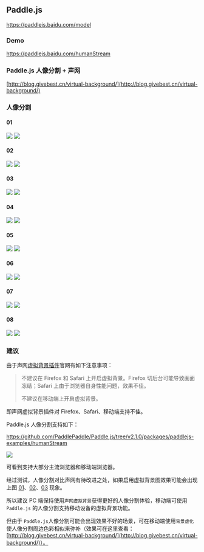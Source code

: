 ## Paddle.js

https://paddlejs.baidu.com/model

### Demo

https://paddlejs.baidu.com/humanStream

### Paddle.js 人像分割 + 声网

[http://blog.givebest.cn/virtual-background/](http://blog.givebest.cn/virtual-background/)

###  人像分割

#### 01

![](images/compare/001-original.jpg)
![](images/compare/001.jpg)

#### 02

![](images/compare/002-original.jpeg)
![](images/compare/002.jpeg)

#### 03

![](images/compare/003-original.jpeg)
![](images/compare/003.jpeg)

#### 04

![](images/compare/004-original.webp)
![](images/compare/004.png)


#### 05

![](images/compare/005-original.jpg)
![](images/compare/005.png)

#### 06

![](images/compare/006-original.jpg)
![](images/compare/006.png)

#### 07

![](images/compare/007-original.jpg)
![](images/compare/007.png)

#### 08

![](images/compare/008-original.jpg)
![](images/compare/008.png)



### 建议

由于声网[虚拟背景插件](https://docs.agora.io/cn/live-streaming-premium-legacy/virtual_background_web_ng?platform=Web)官网有如下注意事项：

>不建议在 Firefox 和 Safari 上开启虚拟背景。Firefox 切后台可能导致画面冻结；Safari 上由于浏览器自身性能问题，效果不佳。
>
>不建议在移动端上开启虚拟背景。

即声网虚拟背景插件对 Firefox、Safari、移动端支持不佳。



Paddle.js 人像分割支持如下：

https://github.com/PaddlePaddle/Paddle.js/tree/v2.1.0/packages/paddlejs-examples/humanStream

![](images/caniuse.png)

可看到支持大部分主流浏览器和移动端浏览器。



经过测试，人像分割对比声网有待改进之处，如果启用虚拟背景图效果可能会出现上图 [01](#01)、[02](#02)、[03](#03) 现象。



所以建议 PC 端保持使用`声网虚拟背景`获得更好的人像分割体验，移动端可使用`Paddle.js` 的人像分割支持移动设备的虚拟背景功能。

但由于 `Paddle.js`人像分割可能会出现效果不好的场景，可在移动端使用`背景虚化`使人像分割周边色彩相似来弥补（效果可在这里查看：[http://blog.givebest.cn/virtual-background/](http://blog.givebest.cn/virtual-background/)）。

